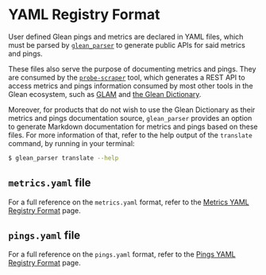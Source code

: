 # YAML Registry Format

User defined Glean pings and metrics are declared in YAML files, which must be parsed by
[`glean_parser`](https://pypi.org/project/glean-parser/) to generate public APIs
for said metrics and pings.

These files also serve the purpose of documenting metrics and pings. They are consumed by the
[`probe-scraper`](https://github.com/mozilla/probe-scraper) tool, which generates a REST API to
access metrics and pings information consumed by most other tools in the Glean ecosystem, such as
[GLAM](https://glam.telemetry.mozilla.org/) and [the Glean Dictionary](https://dictionary.telemetry.mozilla.org/).

Moreover, for products that do not wish to use the Glean Dictionary as their metrics and pings documentation source, `glean_parser` provides an option to generate Markdown documentation for metrics and pings based on these files. For more information of that, refer to the help output
of the `translate` command, by running in your terminal:

```bash
$ glean_parser translate --help
```

## `metrics.yaml` file

For a full reference on the `metrics.yaml` format, refer to the
[Metrics YAML Registry Format](metrics.md) page.

## `pings.yaml` file

For a full reference on the `pings.yaml` format, refer to the
[Pings YAML Registry Format](pings.md) page.
